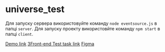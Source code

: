 # universe_test

Для запуску сервера використовуйте команду `node eventsource.js` в папці `server`.
Для запуску проекту використовйте команду  `npm start` в папці `client`.

[Demo link](https://misharosa.github.io/universe_test/)
[ЗFront-end Test task link](https://aninix.notion.site/aninix/Front-end-Test-task-e6ec275e9f244b528aab92c0c537f518)
[Figma](https://www.figma.com/file/qowV3yFZcgCEIcDXC3ii6o/%5BUniverse%5D-Front-end-test-task?node-id=1%3A1465)
